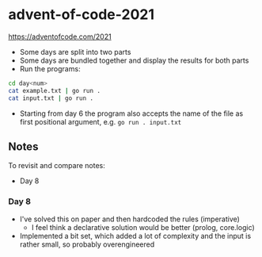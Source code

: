 # advent-of-code-2021
https://adventofcode.com/2021

* Some days are split into two parts
* Some days are bundled together and display the results for both parts
* Run the programs:
```sh
cd day<num>
cat example.txt | go run .
cat input.txt | go run .
```
* Starting from day 6 the program also accepts the name of the file as first positional argument, e.g.
`go run . input.txt`


## Notes

To revisit and compare notes:
- Day 8

### Day 8

- I've solved this on paper and then hardcoded the rules (imperative)
  - I feel think a declarative solution  would be better (prolog, core.logic)
- Implemented a bit set, which added a lot of complexity and the input is rather small, so probably overengineered

